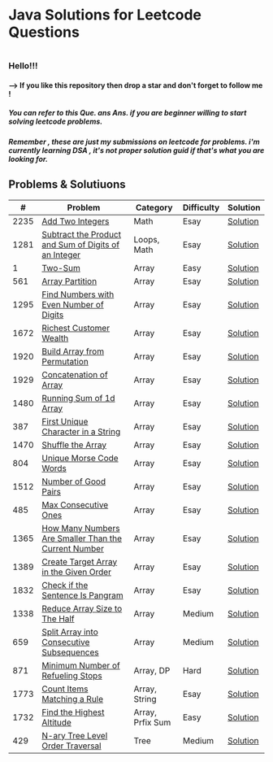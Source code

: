 <h1>Java Solutions for Leetcode Questions<h1>   
<h3>Hello!!!</h3>

<h4> --> If you like this repository then drop a star and don't forget to follow me ! </h4>
<h5> You can refer to this Que. ans Ans. if you are beginner willing to start solving leetcode problems. </h5>
<h5>Remember , these are just my submissions on leetcode for problems. i'm currently learning DSA , it's not proper solution guid if that's what you are looking for.</h5>
   
   <h2>Problems & Solutiuons</h2> 

| # | Problem | Category | Difficulty | Solution |
| --- | --- | --- | --- | --- |
|2235|[Add Two Integers](https://leetcode.com/problems/add-two-integers/)|Math|Esay|[Solution](https://github.com/SahilRathod17/Leetcode_Java/blob/main/Esay/2235_%20Add%20Two%20Integers.java)|
|1281|[Subtract the Product and Sum of Digits of an Integer](https://leetcode.com/problems/subtract-the-product-and-sum-of-digits-of-an-integer/)|Loops, Math|Esay|[Solution](https://github.com/SahilRathod17/Leetcode_Java/blob/main/Esay/1281_Subtract%20the%20Product%20and%20Sum%20of%20Digits%20of%20an%20Integer.java)|
|  1 |[Two-Sum](https://leetcode.com/problems/two-sum/)|Array|Easy|[Solution](https://github.com/SahilRathod17/Leetcode_Java/blob/main/Esay/1_Two%20Sum.java)|
|561|[Array Partition](https://leetcode.com/problems/array-partition/)|Array|Esay|[Solution](https://github.com/SahilRathod17/Leetcode_Java/blob/main/Esay/561_Array%20Partition.java)|
|1295|[Find Numbers with Even Number of Digits](https://leetcode.com/problems/find-numbers-with-even-number-of-digits/)|Array|Esay|[Solution](https://github.com/SahilRathod17/Leetcode_Java/blob/main/Esay/1295_Find%20Numbers%20with%20Even%20Number%20of%20Digits.java)|
|1672|[Richest Customer Wealth](https://leetcode.com/problems/richest-customer-wealth/)|Array|Esay|[Solution](https://github.com/SahilRathod17/Leetcode_Java/blob/main/Esay/1672_Richest%20Customer%20Wealth.java)|
|1920|[Build Array from Permutation](https://leetcode.com/problems/build-array-from-permutation/)|Array|Esay|[Solution](https://github.com/SahilRathod17/Leetcode_Java/blob/main/Esay/1920_Build%20Array%20from%20Permutation.java)|
|1929|[Concatenation of Array](https://leetcode.com/problems/concatenation-of-array/)|Array|Esay|[Solution](https://github.com/SahilRathod17/Leetcode_Java/blob/main/Esay/1929_Concatenation%20of%20Array.java)|
|1480|[Running Sum of 1d Array](https://leetcode.com/problems/running-sum-of-1d-array/)|Array|Esay|[Solution](https://github.com/SahilRathod17/Leetcode_Java/blob/main/Esay/1480_Running%20Sum%20of%201d%20Array.java)|
|387|[First Unique Character in a String](https://leetcode.com/problems/first-unique-character-in-a-string/)|Array|Esay|[Solution](https://github.com/SahilRathod17/Leetcode_Java/blob/main/Esay/387_First%20Unique%20Character%20in%20a%20String.java)|
|1470|[Shuffle the Array](https://leetcode.com/problems/shuffle-the-array/)|Array|Esay|[Solution](https://github.com/SahilRathod17/Leetcode_Java/blob/main/Esay/1470_Shuffle%20the%20Array.java)|
|804|[Unique Morse Code Words](https://leetcode.com/problems/unique-morse-code-words/)|Array|Esay|[Solution](https://github.com/SahilRathod17/Leetcode_Java/blob/main/Esay/804_Unique%20Morse%20Code%20Words.java)|
|1512|[Number of Good Pairs](https://leetcode.com/problems/number-of-good-pairs/)|Array|Esay|[Solution](https://github.com/SahilRathod17/Leetcode_Java/blob/main/Esay/1512_Number%20of%20Good%20Pairs.java)|
|485|[Max Consecutive Ones](https://leetcode.com/problems/max-consecutive-ones/)|Array|Esay|[Solution](https://github.com/SahilRathod17/Leetcode_Java/blob/main/Esay/485_Max%20Consecutive%20Ones.java)|
|1365|[How Many Numbers Are Smaller Than the Current Number](https://leetcode.com/problems/how-many-numbers-are-smaller-than-the-current-number/)|Array|Esay|[Solution](https://github.com/SahilRathod17/Leetcode_Java/blob/main/Esay/1365_How%20Many%20Numbers%20Are%20Smaller%20Than%20the%20Current%20Number.java)|
|1389|[Create Target Array in the Given Order](https://leetcode.com/problems/create-target-array-in-the-given-order/)|Array|Esay|[Solution](https://github.com/SahilRathod17/Leetcode_Java/blob/main/Esay/1389_Create%20Target%20Array%20in%20the%20Given%20Order.java)|
|1832|[Check if the Sentence Is Pangram](https://leetcode.com/problems/check-if-the-sentence-is-pangram/)|Array|Esay|[Solution](https://github.com/SahilRathod17/Leetcode_Java/blob/main/Esay/1832_Check%20if%20the%20Sentence%20Is%20Pangram.java)|
|1338|[Reduce Array Size to The Half](https://leetcode.com/problems/reduce-array-size-to-the-half/)|Array|Medium|[Solution](https://github.com/SahilRathod17/Leetcode_Java/blob/main/Medium/1338_Reduce%20Array%20Size%20to%20The%20Half.java)|
|659|[Split Array into Consecutive Subsequences](https://leetcode.com/problems/split-array-into-consecutive-subsequences/)|Array|Medium|[Solution](https://github.com/SahilRathod17/Leetcode_Java/blob/main/Medium/659_Split%20Array%20into%20Consecutive%20Subsequences.java)
|871|[Minimum Number of Refueling Stops](https://leetcode.com/problems/minimum-number-of-refueling-stops/)|Array, DP|Hard|[Solution](https://github.com/SahilRathod17/Leetcode_Java/blob/main/Hard/871_Minimum%20Number%20of%20Refueling%20Stops.java)
|1773|[Count Items Matching a Rule](https://leetcode.com/problems/count-items-matching-a-rule/)|Array, String|Esay|[Solution](https://github.com/SahilRathod17/Leetcode_Java/blob/main/Esay/1773_Count%20Items%20Matching%20a%20Rule.java)
|1732|[Find the Highest Altitude](https://leetcode.com/problems/find-the-highest-altitude/)|Array, Prfix Sum|Easy|[Solution](https://github.com/SahilRathod17/Leetcode_Java/blob/main/Esay/1732_Find%20the%20Highest%20Altitude.java)
|429|[N-ary Tree Level Order Traversal](https://leetcode.com/problems/n-ary-tree-level-order-traversal/)|Tree|Medium|[Solution](https://github.com/SahilRathod17/Leetcode_Java/blob/main/Medium/429_N-ary%20Tree%20Level%20Order%20Traversal.java)|

